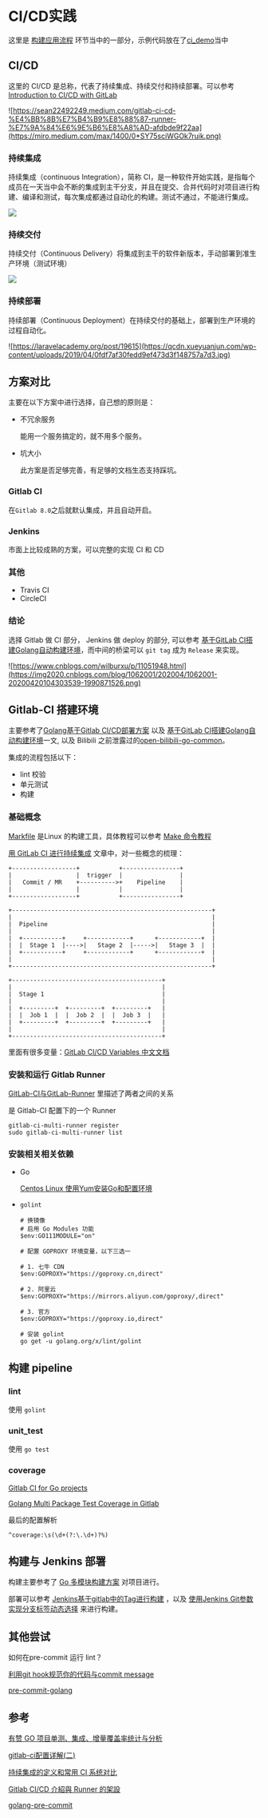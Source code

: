 # CI/CD实践

这里是 [构建应用流程](./构建应用流程.md) 环节当中的一部分，示例代码放在了[ci_demo](https://gitlab.com/felix9ia/ci_demo)当中



## CI/CD

这里的 CI/CD 是总称，代表了持续集成、持续交付和持续部署。可以参考[Introduction to CI/CD with GitLab](https://docs.gitlab.com/ee/ci/introduction/)

![https://sean22492249.medium.com/gitlab-ci-cd-%E4%BB%8B%E7%B4%B9%E8%88%87-runner-%E7%9A%84%E6%9E%B6%E8%A8%AD-afdbde9f22aa](https://miro.medium.com/max/1400/0*SY75sciWGOk7ruik.png)

### 持续集成

持续集成（continuous Integration），简称 CI，是一种软件开始实践，是指每个成员在一天当中会不断的集成到主干分支，并且在提交、合并代码时对项目进行构建、编译和测试，每次集成都通过自动化的构建。测试不通过，不能进行集成。

![](https://qcdn.xueyuanjun.com/wp-content/uploads/2019/04/069e09bfc30ba6ef9b890975676b0d69.jpg)

### 持续交付

持续交付（Continuous Delivery）将集成到主干的软件新版本，手动部署到准生产环境（测试环境）

![](https://qcdn.xueyuanjun.com/wp-content/uploads/2019/04/ec92ab317c3e22a2fe180de4d01df48a.jpg)

### 持续部署

持续部署（Continuous Deployment）在持续交付的基础上，部署到生产环境的过程自动化。

![https://laravelacademy.org/post/19615](https://qcdn.xueyuanjun.com/wp-content/uploads/2019/04/0fdf7af30fedd9ef473d3f148757a7d3.jpg)

## 方案对比

主要在以下方案中进行选择，自己想的原则是：

- 不冗余服务

  能用一个服务搞定的，就不用多个服务。

- 坑大小

  此方案是否足够完善，有足够的文档生态支持踩坑。

### Gitlab CI

在`Gitlab 8.0`之后就默认集成，并且自动开启。 

### Jenkins

市面上比较成熟的方案，可以完整的实现 CI 和 CD

### 其他

- Travis CI
- CircleCI

### 结论

选择 Gitlab 做  CI 部分， Jenkins 做 deploy 的部分, 可以参考 [基于GitLab CI搭建Golang自动构建环境](https://www.cnblogs.com/wilburxu/p/11051948.html)，而中间的桥梁可以 `git tag` 成为 `Release` 来实现。

![https://www.cnblogs.com/wilburxu/p/11051948.html](https://img2020.cnblogs.com/blog/1062001/202004/1062001-20200420104303539-1990871526.png)

## Gitlab-CI 搭建环境

主要参考了[Golang基于Gitlab CI/CD部署方案](https://www.jianshu.com/p/8655f1ef26ee) 以及 [基于GitLab CI搭建Golang自动构建环境](https://www.cnblogs.com/wilburxu/p/11051948.html)一文, 以及 Bilibili 之前泄露过的[open-bilibili-go-common](https://gitee.com/felix9ia/open-bilibili-go-common.git)。

集成的流程包括以下：

- lint 校验
- 单元测试
- 构建

### 基础概念

[Markfile]() 是Linux 的构建工具，具体教程可以参考 [Make 命令教程](https://www.ruanyifeng.com/blog/2015/02/make.html)

[用 GitLab CI 进行持续集成](https://segmentfault.com/a/1190000006120164) 文章中，对一些概念的梳理：

```
+------------------+           +----------------+
|                  |  trigger  |                |
|   Commit / MR    +---------->+    Pipeline    |
|                  |           |                |
+------------------+           +----------------+

+--------------------------------------------------------+
|                                                        |
|  Pipeline                                              |
|                                                        |
|  +-----------+     +------------+      +------------+  |
|  |  Stage 1  |---->|   Stage 2  |----->|   Stage 3  |  |
|  +-----------+     +------------+      +------------+  |
|                                                        |
+--------------------------------------------------------+

+------------------------------------------+
|                                          |
|  Stage 1                                 |
|                                          |
|  +---------+  +---------+  +---------+   |
|  |  Job 1  |  |  Job 2  |  |  Job 3  |   |
|  +---------+  +---------+  +---------+   |
|                                          |
+------------------------------------------+
```



里面有很多变量：[GitLab CI/CD Variables 中文文档](http://www.ttlsa.com/auto/gitlab-cicd-variables-zh-document/)



### 安装和运行 Gitlab Runner

[GitLab-CI与GitLab-Runner](https://www.jianshu.com/p/2b43151fb92e) 里描述了两者之间的关系

是 Gitlab-CI 配置下的一个 Runner

```
gitlab-ci-multi-runner register
sudo gitlab-ci-multi-runner list
```



### 安装相关相关依赖

- Go

  [Centos Linux 使用Yum安装Go和配置环境](https://www.jianshu.com/p/b2222fc04f47)

- `golint`

  ```
  # 换镜像
  # 启用 Go Modules 功能
  $env:GO111MODULE="on"
  
  # 配置 GOPROXY 环境变量，以下三选一
  
  # 1. 七牛 CDN
  $env:GOPROXY="https://goproxy.cn,direct"
  
  # 2. 阿里云
  $env:GOPROXY="https://mirrors.aliyun.com/goproxy/,direct"
  
  # 3. 官方
  $env:GOPROXY="https://goproxy.io,direct"
  
  # 安装 golint
  go get -u golang.org/x/lint/golint
  ```



## 构建 pipeline

### lint

使用 `golint`

### unit_test

使用 `go test`

### coverage

[Gitlab CI for Go projects](https://ronniegane.kiwi/blog/2019/06/18/go-gitlab/)

[Golang Multi Package Test Coverage in Gitlab](https://penkovski.com/post/gitlab-golang-test-coverage/)



最后的配置解析

```
^coverage:\s(\d+(?:\.\d+)?%)

```

## 构建与 Jenkins 部署

构建主要参考了 [Go 多模块构建方案](./go_mutil_module.md) 对项目进行。

部署可以参考 [Jenkins基于gitlab中的Tag进行构建](https://blog.csdn.net/weixin_43840640/article/details/100597073) ，以及 [使用Jenkins Git参数实现分支标签动态选择](https://blog.51cto.com/11064706/2511340) 来进行构建。



## 其他尝试

如何在pre-commit 运行 lint？

[利用git hook规范你的代码与commit message](https://razeencheng.com/post/golang-and-git-commit-message-pre-commit)

[pre-commit-golang](https://github.com/TekWizely/pre-commit-golang)



## 参考

[有赞 GO 项目单测、集成、增量覆盖率统计与分析](https://tech.youzan.com/you-zan-go-xiang-mu-dan-ce-ji-cheng-zeng-liang-fu-gai-lu-tong-ji-yu-fen-xi/)

[gitlab-ci配置详解(二)](https://segmentfault.com/a/1190000011890710)

[持续集成的定义和常用 CI 系统对比](https://laravelacademy.org/post/19615)

[Gitlab CI/CD 介紹與 Runner 的架設](https://sean22492249.medium.com/gitlab-ci-cd-%E4%BB%8B%E7%B4%B9%E8%88%87-runner-%E7%9A%84%E6%9E%B6%E8%A8%AD-afdbde9f22aa)



[golang-pre-commit](https://gist.github.com/kolotaev/9d9f7e1e0cfbdaf88dd91d615613a977#file-golang-pre-commit)
